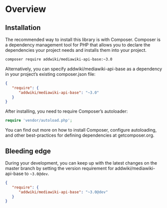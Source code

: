 # Overview

## Installation

The recommended way to install this library is with Composer. Composer is a dependency management tool for PHP that allows you to declare the dependencies your project needs and installs them into your project.

```sh
composer require addwiki/mediawiki-api-base:~3.0
```

Alternatively, you can specify addwiki/mediawiki-api-base as a dependency in your project’s existing composer.json file:

```json
{
   "require": {
      "addwiki/mediawiki-api-base": "~3.0"
   }
}
```

After installing, you need to require Composer’s autoloader:

```php
require 'vendor/autoload.php';
```

You can find out more on how to install Composer, configure autoloading, and other best-practices for defining dependencies at getcomposer.org.

## Bleeding edge

During your development, you can keep up with the latest changes on the master branch by setting the version requirement for addwiki/mediawiki-api-base to `~3.0@dev`.

```json
{
   "require": {
      "addwiki/mediawiki-api-base": "~3.0@dev"
   }
}
```